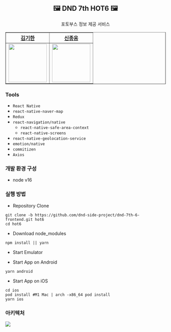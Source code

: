 <h2 align="center">🖼 DND 7th HOT6 🖼</h2>

<p align="center">포토부스 정보 제공 서비스</p>

<div align="center">
    <table border="1">
        <th><a href="https://github.com/vgihan">김기한</a></th>
        <th><a href="https://github.com/ShinJongUng">신종웅</a></th>
        <tr>
            <td>
                <img src="https://avatars.githubusercontent.com/u/49841765" width='120' />
            </td>
            <td>
                <img src="https://avatars.githubusercontent.com/u/65454966" width='120' />
            </td>
        </tr>
    </table>
</div>

<h3>Tools</h3>

- `React Native`
- `react-native-naver-map`
- `Redux`
- `react-navigation/native`
  - `react-native-safe-area-context`
  - `react-native-screens`
- `react-native-geolocation-service`
- `emotion/native`
- `commitizen`
- `Axios`

<h3>개발 환경 구성</h3>

- node v16

<h3>실행 방법</h3>

- Repository Clone

```
git clone -b https://github.com/dnd-side-project/dnd-7th-6-frontend.git hot6
cd hot6
```

- Download node_modules

```
npm install || yarn
```

- Start Emulator

- Start App on Android

```
yarn android
```

- Start App on iOS

```
cd ios
pod install #M1 Mac | arch -x86_64 pod install
yarn ios
```


<h3>아키텍처</h3>
<img src="https://user-images.githubusercontent.com/49841765/179933196-d8858c4e-6b91-4f35-a6f4-63c3ffd09881.png" />
